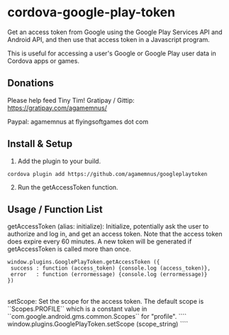 cordova-google-play-token
==================

Get an access token from Google using the Google Play Services API and Android API, and then use that access token in a Javascript program.

This is useful for accessing a user's Google or Google Play user data in Cordova apps or games.


Donations
--------
Please help feed Tiny Tim!
Gratipay / Gittip: https://gratipay.com/agamemnus/

Paypal: agamemnus at flyingsoftgames dot com


Install & Setup
----------------------
1) Add the plugin to your build.
````
cordova plugin add https://github.com/agamemnus/googleplaytoken
````

2) Run the getAccessToken function.


Usage / Function List
----------------------

getAccessToken (alias: initialize): Initialize, potentially ask the user to authorize and log in, and get an access token.
Note that the access token does expire every 60 minutes. A new token will be generated if getAccessToken is called more than once.
````
window.plugins.GooglePlayToken.getAccessToken ({
 success : function (access_token) {console.log (access_token)},
 error   : function (errormessage) {console.log (errormessage)}
})
````
<br/>
setScope: Set the scope for the access token. The default scope is ``Scopes.PROFILE`` which is a constant value in ``com.google.android.gms.common.Scopes`` for "profile".
````
window.plugins.GooglePlayToken.setScope (scope_string)
````

